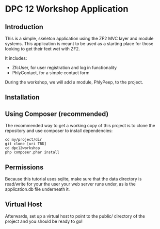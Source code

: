 DPC 12 Workshop Application
===========================

Introduction
------------
This is a simple, skeleton application using the ZF2 MVC layer and module
systems. This application is meant to be used as a starting place for those
looking to get their feet wet with ZF2.

It includes:

* ZfcUser, for user registration and log in functionality
* PhlyContact, for a simple contact form

During the workshop, we will add a module, PhlyPeep, to the project.

Installation
------------

Using Composer (recommended)
----------------------------
The recommended way to get a working copy of this project is to clone the repository
and use composer to install dependencies:

    cd my/project/dir
    git clone [uri TBD]
    cd dpc12workshop
    php composer.phar install

Permissions
-----------
Because this tutorial uses sqlite, make sure that the data directory is
read/write for your the user your web server runs under, as is the
application.db file underneath it.

Virtual Host
------------
Afterwards, set up a virtual host to point to the public/ directory of the
project and you should be ready to go!
